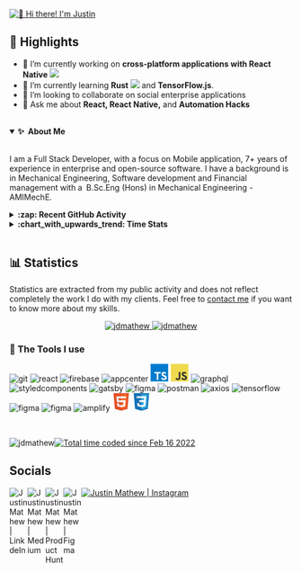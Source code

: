 [<img src="https://user-images.githubusercontent.com/17250443/154528290-f80436ad-435e-47f1-9611-e020579c25e9.gif" alt="👋 Hi there! I'm Justin" title="👋 Hi there! I'm Justin )"/>](https://github.com/JDMathew/)

## :book: Highlights 
- 🔭 I’m currently working on **cross-platform applications with React Native** <img src="https://tinyurl.com/rngithub" width="15px" />
- 🌱 I’m currently learning **Rust**  <img src="https://tinyurl.com/2s3f82sy" width="15px" /> and **TensorFlow.js**.
- 👯 I’m looking to collaborate on social enterprise applications 
- 💬 Ask me about  **React, React Native,** and **Automation Hacks**
<br />

<details open>
  <summary><b>✨&nbsp;&nbsp;About&nbsp;Me</b></summary>
  <br/>

I am a Full Stack Developer, with a focus on Mobile application, 7+ years of experience in enterprise and open-source software. I have a background is in Mechanical Engineering, Software development and Financial management with a B.Sc.Eng (Hons) in Mechanical Engineering - AMIMechE.


<!-- Most of my leisure time is .... -->

<!-- ### Awards and Achievements
- Won the 1st edition of ..
- Won ... -->
</details> 

<!--   https://github.com/Readme-Workflows/recent-activity -->
<!--   https://github.com/marketplace/actions/github-activity-readme -->
<details>
  <summary><b>:zap: Recent GitHub Activity</b></summary>
  
<!--RECENT_ACTIVITY:start-->
1. 💬 Commented on [#1558](https://github.com/infinitered/reactotron/pull/1558#issuecomment-3104756696) in [infinitered/reactotron](https://github.com/infinitered/reactotron)<br>
2. 💬 Commented on [#51150](https://github.com/facebook/react-native/issues/51150#issuecomment-3014696307) in [facebook/react-native](https://github.com/facebook/react-native)<br>
<!--RECENT_ACTIVITY:end-->

<!--RECENT_ACTIVITY:last_update-->
Last Updated: Monday, July 28th, 2025, 12:52:21 AM
<!--RECENT_ACTIVITY:last_update_end-->

</details>

<details>
  <summary><b>:chart_with_upwards_trend: Time Stats</b></summary>
  
[![Wwakatime stats](https://github-readme-stats.vercel.app/api/wakatime?username=jdmathew&hide_title=true&hide_border=true&langs_count=5&bg_color=00000000&text_color=777)](https://wakatime.com/@jdmathew)
  
</details>

<!-- 📊 **Weekly development breakdown** -->
<!-- https://github.com/athul/waka-readme -->
<!--START_SECTION:waka-->
<!-- Week: 11 July, 2020 - 17 July, 2020 -->
<!-- 
```text
Python      8 hrs 52 mins       ███████████████████░░░░░░   75.87 %
Go          1 hr 15 mins        ██░░░░░░░░░░░░░░░░░░░░░░░   10.79 %
Markdown    52 mins             █░░░░░░░░░░░░░░░░░░░░░░░░   07.43 %
Docker      16 mins             ░░░░░░░░░░░░░░░░░░░░░░░░░   02.32 %
YAML        7 mins              ░░░░░░░░░░░░░░░░░░░░░░░░░   01.07 %
```
 -->
<!--END_SECTION:waka-->


<!-- ### My Most Recent Blog Posts -->
<!-- MEDIUM:START -->

<!-- MEDIUM:END -->

<!-- <hr /> -->

<br />

## :bar_chart: Statistics
<p>Statistics are extracted from my public activity and does not reflect completely the work I do with my clients. Feel free to <a href="mailto:justindavidmathew@gmail.com" target="_blank">contact me</a> if you want to know more about my skills.</p>
<!-- See https://github.com/anuraghazra/github-readme-stats -->
<p align="center">
<a href="https://github.com/jdmathew">
  <img src="https://github-readme-stats.vercel.app/api?username=jdmathew&show_icons=true&theme=buefy&count_private=true" alt="jdmathew" height=180 width=45% />
</a>
<a href="https://github.com/jdmathew">
  <img src="https://github-readme-stats.vercel.app/api/top-langs/?username=jdmathew&layout=compact&hide=html&theme=buefy&langs_count=6" alt="jdmathew" height=180  width=45% />
  </a>
<!-- <a align="center" href="https://github.com/jdmathew">
  <img align="center" src="https://github-readme-stats.vercel.app/api/wakatime?username=jdmathew" alt="jdmathew" width=45% />
</a> -->
</p>

### :wrench: The Tools I use

<p align="left">
  <img src="https://www.vectorlogo.zone/logos/git-scm/git-scm-icon.svg" alt="git" width="32" height="32"/>
  <img src="https://www.vectorlogo.zone/logos/reactjs/reactjs-icon.svg" alt="react" width="32" height="32"/>
  <img src="https://cdn.worldvectorlogo.com/logos/firebase-1.svg" alt="firebase" width="32" height="32"/>
  <img src="https://www.vectorlogo.zone/logos/appcenterms/appcenterms-tile.svg" alt="appcenter" width="32" height="32"/>
  <img src="https://raw.githubusercontent.com/devicons/devicon/master/icons/typescript/typescript-original.svg" alt="typescript" width="32" height="32"/>
  <img src="https://raw.githubusercontent.com/devicons/devicon/master/icons/javascript/javascript-original.svg" alt="javascript" width="32" height="32"/>
  <img src="https://www.vectorlogo.zone/logos/graphql/graphql-icon.svg" alt="graphql" width="32" height="32"/>
  <img src="https://cdn-media-1.freecodecamp.org/images/1*p1TndLk3UsGPBsM7qHPZIw.png" alt="styledcomponents" width="32" height="32"/>
  <img src="https://www.vectorlogo.zone/logos/gatsbyjs/gatsbyjs-icon.svg" alt="gatsby" width="32" height="32"/>
  <img src="https://cms-react-testing.cdn.prismic.io/cms-react-testing/fd794b96-f464-432b-b79a-bf99341b2143_insomnia-logo-bug.svg" alt="figma" width="32" height="32"/>
<img src="https://tinyurl.com/yry65tsw" alt="postman" width="32" height="32" />
  <img src="https://axios-http.com/assets/logo.svg" alt="axios" width="32" height="32" />
  <img src="https://www.vectorlogo.zone/logos/tensorflow/tensorflow-icon.svg" alt="tensorflow" width="32" height="32"/>
  <img src="https://www.vectorlogo.zone/logos/figma/figma-icon.svg" alt="figma" width="32" height="32"/>
  <img src="https://www.vectorlogo.zone/logos/vuejs/vuejs-icon.svg" alt="figma" width="32" height="32"/>
  <img src="https://docs.amplify.aws/assets/logo-dark.svg" alt="amplify" width="32" height="32"/>
  <img src="https://raw.githubusercontent.com/devicons/devicon/master/icons/html5/html5-original.svg" alt="html5" width="32" height="32"/>
  <img src="https://raw.githubusercontent.com/devicons/devicon/master/icons/css3/css3-original.svg" alt="css3" width="32" height="32"/>

  <!-- <img src="https://cdn.worldvectorlogo.com/logos/nextjs-3.svg" alt="nextjs" width="32" height="32"/> -->
  <!-- <img src="https://www.vectorlogo.zone/logos/netlify/netlify-icon.svg" alt="netlify" width="32" height="32"/> -->

  <!-- <img src="https://raw.githubusercontent.com/devicons/devicon/master/icons/ruby/ruby-original.svg" alt="ruby" width="32" height="32"/>
  <img src="https://raw.githubusercontent.com/devicons/devicon/master/icons/rails/rails-original-wordmark.svg" alt="rails" width="32" height="32"/> -->

</p>

<br />

<!-- <h3>Things I code with</h3>
<p>
  <img alt="React" src="https://img.shields.io/badge/-React-45b8d8?style=flat-square&logo=react&logoColor=white" />
  <img alt="Webpack" src="https://img.shields.io/badge/-Webpack-8DD6F9?style=flat-square&logo=webpack&logoColor=white" /> 
  <img alt="Docker" src="https://img.shields.io/badge/-Docker-46a2f1?style=flat-square&logo=docker&logoColor=white" />
  <img alt="github actions" src="https://img.shields.io/badge/-Github_Actions-2088FF?style=flat-square&logo=github-actions&logoColor=white" />
  <img alt="Google Cloud Platform" src="https://img.shields.io/badge/-Google_Cloud_Platform-1a73e8?style=flat-square&logo=google-cloud&logoColor=white" />
  <img alt="TypeScript" src="https://img.shields.io/badge/-TypeScript-007ACC?style=flat-square&logo=typescript&logoColor=white" />
  <img alt="Insomnia" src="https://img.shields.io/badge/-Insomnia-5849BE?style=flat-square&logo=insomnia&logoColor=white" />
  <img alt="Apollo" src="https://img.shields.io/badge/-Apollo%20GraphQL-311C87?style=flat-square&logo=apollo-graphql&logoColor=white" />
  <img alt="Heroku" src="https://img.shields.io/badge/-Heroku-430098?style=flat-square&logo=heroku&logoColor=white" />
  <img alt="redux" src="https://img.shields.io/badge/-Redux-764ABC?style=flat-square&logo=redux&logoColor=white" />
  <img alt="ReactiveX" src="https://img.shields.io/badge/-RxJs-B7178C?style=flat-square&logo=reactivex&logoColor=white" />
  <img alt="GraphQL" src="https://img.shields.io/badge/-GraphQL-E10098?style=flat-square&logo=graphql&logoColor=white" />
  <img alt="Sass" src="https://img.shields.io/badge/-Sass-CC6699?style=flat-square&logo=sass&logoColor=white" />
  <img alt="Styled Components" src="https://img.shields.io/badge/-Styled_Components-db7092?style=flat-square&logo=styled-components&logoColor=white" />
  <img alt="git" src="https://img.shields.io/badge/-Git-F05032?style=flat-square&logo=git&logoColor=white" />
  <img alt="NestJs" src="https://img.shields.io/badge/-NestJs-ea2845?style=flat-square&logo=nestjs&logoColor=white" />
  <img alt="angular" src="https://img.shields.io/badge/-Angular-DD0031?style=flat-square&logo=angular&logoColor=white" />
  <img alt="npm" src="https://img.shields.io/badge/-NPM-CB3837?style=flat-square&logo=npm&logoColor=white" />
  <img alt="html5" src="https://img.shields.io/badge/-HTML5-E34F26?style=flat-square&logo=html5&logoColor=white" />
  <img alt="Brave browser" src="https://img.shields.io/badge/-Brave_Browser-FB542B?style=flat-square&logo=brave&logoColor=white" />
  <img alt="Rollup" src="https://img.shields.io/badge/-Rollup-EC4A3F?style=flat-square&logo=rollup.js&logoColor=white" />
  <img alt="d3js" src="https://img.shields.io/badge/-D3.js-F9A03C?style=flat-square&logo=d3.js&logoColor=white" />
  <img alt="Prettier" src="https://img.shields.io/badge/-Prettier-F7B93E?style=flat-square&logo=prettier&logoColor=white" />
  <img alt="MongoDB" src="https://img.shields.io/badge/-MongoDB-13aa52?style=flat-square&logo=mongodb&logoColor=white" />
  <img alt="Nodejs" src="https://img.shields.io/badge/-Nodejs-43853d?style=flat-square&logo=Node.js&logoColor=white" />
</p>
 -->


<a href="https://wakatime.com/@30db9f1d-2519-4a35-9c48-01c27f109f5e"><img src="https://wakatime.com/badge/user/30db9f1d-2519-4a35-9c48-01c27f109f5e.svg" alt="Total time coded since Feb 16 2022" /></a>
<a href="https://github.com/jdmathew">
  <img align="left" src="https://komarev.com/ghpvc/?username=jdmathew" alt="jdmathew" />
</a>
<br />


## Socials

<a href="https://www.linkedin.com/in/justin-mathew-25322087/">
  <img align="left" alt="Justin Mathew | LinkdeIn" width="32" src="https://cdn.jsdelivr.net/npm/simple-icons@v3/icons/linkedin.svg" />
</a>
<!-- <a href="https://dev.to/jdmathew">
  <img align="left" alt="Justin Mathew | DEV TO" width="32" src="https://cdn.jsdelivr.net/npm/simple-icons@v3/icons/dev-dot-to.svg" />
</a> -->
<a href="https://medium.com/@justindavidmathew">
  <img align="left" alt="Justin Mathew | Medium" width="32" src="https://cdn.jsdelivr.net/npm/simple-icons@v3/icons/medium.svg" />
</a>
<a href="https://www.producthunt.com/@justinmathew">
  <img align="left" alt="Justin Mathew | Product Hunt" width="32" src="https://cdn.jsdelivr.net/npm/simple-icons@v3/icons/producthunt.svg" />
</a>
<a href="https://www.figma.com/@jdmathew">
  <img align="left" alt="Justin Mathew | Figma" width="32" src="https://cdn.jsdelivr.net/npm/simple-icons@v3/icons/figma.svg" />
</a>
<a href="https://instagram.com/justindavidmathew">
  <img alt="Justin Mathew | Instagram" width="32" src="https://cdn.jsdelivr.net/npm/simple-icons@v3/icons/instagram.svg" />
</a>
<!-- <a href="https://twitter.com/JustinDMathew">
  <img align="left" alt="Justin Mathew | Twitter" width="32" src="https://cdn.jsdelivr.net/npm/simple-icons@v3/icons/twitter.svg" />
</a> -->


